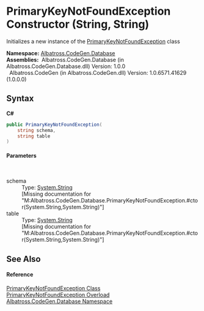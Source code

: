 # PrimaryKeyNotFoundException Constructor (String, String)
 

Initializes a new instance of the <a href="C73F6BFA.md">PrimaryKeyNotFoundException</a> class

**Namespace:**&nbsp;<a href="E11F5D98.md">Albatross.CodeGen.Database</a><br />**Assemblies:**&nbsp;&nbsp;Albatross.CodeGen.Database (in Albatross.CodeGen.Database.dll) Version: 1.0.0<br />&nbsp;&nbsp;Albatross.CodeGen (in Albatross.CodeGen.dll) Version: 1.0.6571.41629 (1.0.0.0)<br />

## Syntax

**C#**<br />
``` C#
public PrimaryKeyNotFoundException(
	string schema,
	string table
)
```


#### Parameters
&nbsp;<dl><dt>schema</dt><dd>Type: <a href="http://msdn2.microsoft.com/en-us/library/s1wwdcbf" target="_blank">System.String</a><br />\[Missing <param name="schema"/> documentation for "M:Albatross.CodeGen.Database.PrimaryKeyNotFoundException.#ctor(System.String,System.String)"\]</dd><dt>table</dt><dd>Type: <a href="http://msdn2.microsoft.com/en-us/library/s1wwdcbf" target="_blank">System.String</a><br />\[Missing <param name="table"/> documentation for "M:Albatross.CodeGen.Database.PrimaryKeyNotFoundException.#ctor(System.String,System.String)"\]</dd></dl>

## See Also


#### Reference
<a href="C73F6BFA.md">PrimaryKeyNotFoundException Class</a><br /><a href="82F23F2C.md">PrimaryKeyNotFoundException Overload</a><br /><a href="E11F5D98.md">Albatross.CodeGen.Database Namespace</a><br />